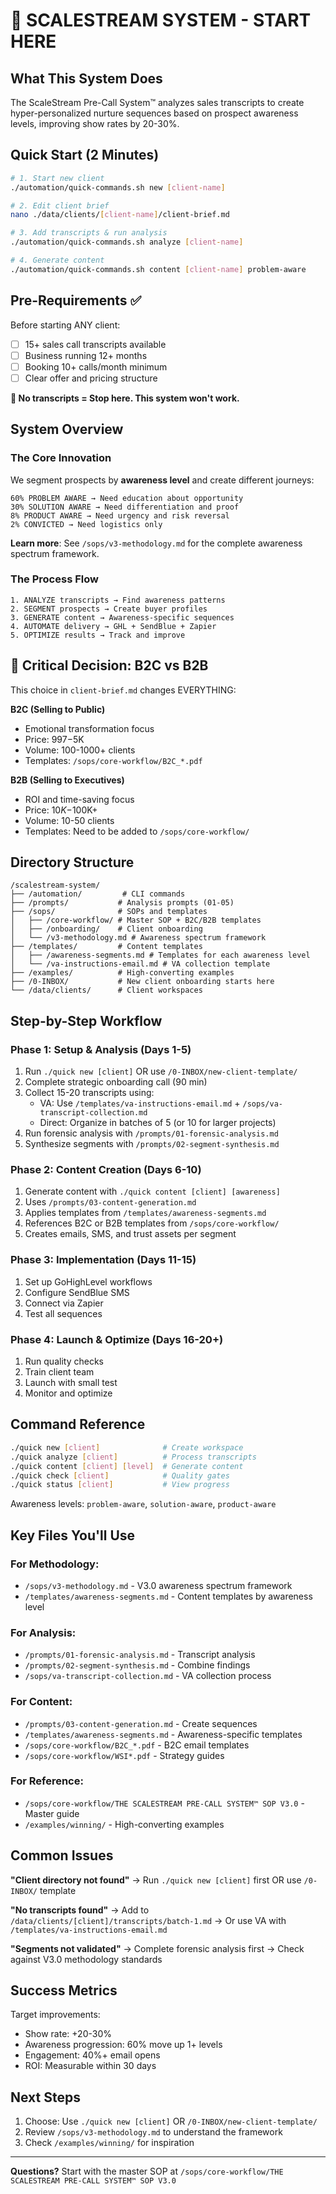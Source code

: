 # 🚀 SCALESTREAM SYSTEM - START HERE

## What This System Does
The ScaleStream Pre-Call System™ analyzes sales transcripts to create hyper-personalized nurture sequences based on prospect awareness levels, improving show rates by 20-30%.

## Quick Start (2 Minutes)
```bash
# 1. Start new client
./automation/quick-commands.sh new [client-name]

# 2. Edit client brief
nano ./data/clients/[client-name]/client-brief.md

# 3. Add transcripts & run analysis
./automation/quick-commands.sh analyze [client-name]

# 4. Generate content
./automation/quick-commands.sh content [client-name] problem-aware
```

## Pre-Requirements ✅
Before starting ANY client:
- [ ] 15+ sales call transcripts available
- [ ] Business running 12+ months
- [ ] Booking 10+ calls/month minimum
- [ ] Clear offer and pricing structure

**🚨 No transcripts = Stop here. This system won't work.**

## System Overview

### The Core Innovation
We segment prospects by **awareness level** and create different journeys:
```
60% PROBLEM AWARE → Need education about opportunity
30% SOLUTION AWARE → Need differentiation and proof
8% PRODUCT AWARE → Need urgency and risk reversal
2% CONVICTED → Need logistics only
```

**Learn more**: See `/sops/v3-methodology.md` for the complete awareness spectrum framework.

### The Process Flow
```
1. ANALYZE transcripts → Find awareness patterns
2. SEGMENT prospects → Create buyer profiles  
3. GENERATE content → Awareness-specific sequences
4. AUTOMATE delivery → GHL + SendBlue + Zapier
5. OPTIMIZE results → Track and improve
```

## 🔴 Critical Decision: B2C vs B2B

This choice in `client-brief.md` changes EVERYTHING:

**B2C (Selling to Public)**
- Emotional transformation focus
- Price: $997-$5K
- Volume: 100-1000+ clients
- Templates: `/sops/core-workflow/B2C_*.pdf`

**B2B (Selling to Executives)**
- ROI and time-saving focus
- Price: $10K-$100K+
- Volume: 10-50 clients
- Templates: Need to be added to `/sops/core-workflow/`

## Directory Structure
```
/scalestream-system/
├── /automation/         # CLI commands
├── /prompts/           # Analysis prompts (01-05)
├── /sops/              # SOPs and templates
│   ├── /core-workflow/ # Master SOP + B2C/B2B templates
│   ├── /onboarding/    # Client onboarding
│   └── /v3-methodology.md # Awareness spectrum framework
├── /templates/         # Content templates
│   ├── /awareness-segments.md # Templates for each awareness level
│   └── /va-instructions-email.md # VA collection template
├── /examples/          # High-converting examples
├── /0-INBOX/           # New client onboarding starts here
└── /data/clients/      # Client workspaces
```

## Step-by-Step Workflow

### Phase 1: Setup & Analysis (Days 1-5)
1. Run `./quick new [client]` OR use `/0-INBOX/new-client-template/`
2. Complete strategic onboarding call (90 min)
3. Collect 15-20 transcripts using:
   - VA: Use `/templates/va-instructions-email.md` + `/sops/va-transcript-collection.md`
   - Direct: Organize in batches of 5 (or 10 for larger projects)
4. Run forensic analysis with `/prompts/01-forensic-analysis.md`
5. Synthesize segments with `/prompts/02-segment-synthesis.md`

### Phase 2: Content Creation (Days 6-10)
1. Generate content with `./quick content [client] [awareness]`
2. Uses `/prompts/03-content-generation.md`
3. Applies templates from `/templates/awareness-segments.md`
4. References B2C or B2B templates from `/sops/core-workflow/`
5. Creates emails, SMS, and trust assets per segment

### Phase 3: Implementation (Days 11-15)
1. Set up GoHighLevel workflows
2. Configure SendBlue SMS
3. Connect via Zapier
4. Test all sequences

### Phase 4: Launch & Optimize (Days 16-20+)
1. Run quality checks
2. Train client team
3. Launch with small test
4. Monitor and optimize

## Command Reference
```bash
./quick new [client]              # Create workspace
./quick analyze [client]          # Process transcripts
./quick content [client] [level]  # Generate content
./quick check [client]            # Quality gates
./quick status [client]           # View progress
```

Awareness levels: `problem-aware`, `solution-aware`, `product-aware`

## Key Files You'll Use

### For Methodology:
- `/sops/v3-methodology.md` - V3.0 awareness spectrum framework
- `/templates/awareness-segments.md` - Content templates by awareness level

### For Analysis:
- `/prompts/01-forensic-analysis.md` - Transcript analysis
- `/prompts/02-segment-synthesis.md` - Combine findings
- `/sops/va-transcript-collection.md` - VA collection process

### For Content:
- `/prompts/03-content-generation.md` - Create sequences
- `/templates/awareness-segments.md` - Awareness-specific templates
- `/sops/core-workflow/B2C_*.pdf` - B2C email templates
- `/sops/core-workflow/WSI*.pdf` - Strategy guides

### For Reference:
- `/sops/core-workflow/THE SCALESTREAM PRE-CALL SYSTEM™ SOP V3.0` - Master guide
- `/examples/winning/` - High-converting examples

## Common Issues

**"Client directory not found"**
→ Run `./quick new [client]` first OR use `/0-INBOX/` template

**"No transcripts found"**
→ Add to `/data/clients/[client]/transcripts/batch-1.md`
→ Or use VA with `/templates/va-instructions-email.md`

**"Segments not validated"**
→ Complete forensic analysis first
→ Check against V3.0 methodology standards

## Success Metrics
Target improvements:
- Show rate: +20-30%
- Awareness progression: 60% move up 1+ levels
- Engagement: 40%+ email opens
- ROI: Measurable within 30 days

## Next Steps
1. Choose: Use `./quick new [client]` OR `/0-INBOX/new-client-template/`
2. Review `/sops/v3-methodology.md` to understand the framework
3. Check `/examples/winning/` for inspiration

---

**Questions?** Start with the master SOP at `/sops/core-workflow/THE SCALESTREAM PRE-CALL SYSTEM™ SOP V3.0` 
